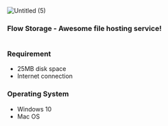 ![Untitled (5)](https://user-images.githubusercontent.com/64541739/195348607-b82fde5a-2f88-4b02-9732-a29e0e533878.png)
### Flow Storage - Awesome file hosting service!

#

### Requirement
- 25MB disk space
- Internet connection 

### Operating System
- Windows 10 
- Mac OS
